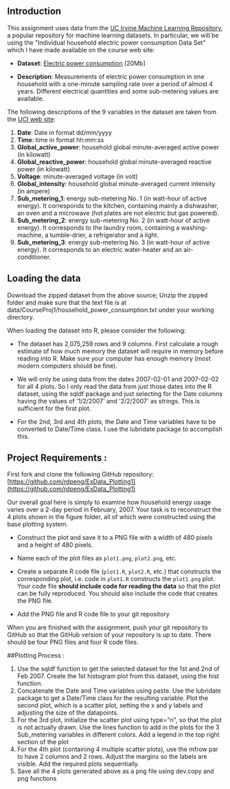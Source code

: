 ## Introduction

This assignment uses data from
the <a href="http://archive.ics.uci.edu/ml/">UC Irvine Machine
Learning Repository</a>, a popular repository for machine learning
datasets. In particular, we will be using the "Individual household
electric power consumption Data Set" which I have made available on
the course web site:


* <b>Dataset</b>: <a href="https://d396qusza40orc.cloudfront.net/exdata%2Fdata%2Fhousehold_power_consumption.zip">Electric power consumption</a> [20Mb]

* <b>Description</b>: Measurements of electric power consumption in
one household with a one-minute sampling rate over a period of almost
4 years. Different electrical quantities and some sub-metering values
are available.


The following descriptions of the 9 variables in the dataset are taken
from
the <a href="https://archive.ics.uci.edu/ml/datasets/Individual+household+electric+power+consumption">UCI
web site</a>:

<ol>
<li><b>Date</b>: Date in format dd/mm/yyyy </li>
<li><b>Time</b>: time in format hh:mm:ss </li>
<li><b>Global_active_power</b>: household global minute-averaged active power (in kilowatt) </li>
<li><b>Global_reactive_power</b>: household global minute-averaged reactive power (in kilowatt) </li>
<li><b>Voltage</b>: minute-averaged voltage (in volt) </li>
<li><b>Global_intensity</b>: household global minute-averaged current intensity (in ampere) </li>
<li><b>Sub_metering_1</b>: energy sub-metering No. 1 (in watt-hour of active energy). It corresponds to the kitchen, containing mainly a dishwasher, an oven and a microwave (hot plates are not electric but gas powered). </li>
<li><b>Sub_metering_2</b>: energy sub-metering No. 2 (in watt-hour of active energy). It corresponds to the laundry room, containing a washing-machine, a tumble-drier, a refrigerator and a light. </li>
<li><b>Sub_metering_3</b>: energy sub-metering No. 3 (in watt-hour of active energy). It corresponds to an electric water-heater and an air-conditioner.</li>
</ol>

## Loading the data
Download the zipped dataset from the above source; Unzip the zipped folder and make sure that the text file is at data/CourseProj1/household_power_consumption.txt under your working directory.

When loading the dataset into R, please consider the following:

* The dataset has 2,075,259 rows and 9 columns. First
calculate a rough estimate of how much memory the dataset will require
in memory before reading into R. Make sure your computer has enough
memory (most modern computers should be fine).

* We will only be using data from the dates 2007-02-01 and 2007-02-02 for all 4 plots. 
So I only read the data from just those dates into the R dataset, using the sqldf package and
just selecting for the Date columns having the values of '1/2/2007' and '2/2/2007' as strings.
This is sufficient for the first plot.

* For the 2nd, 3rd and 4th plots, the Date and Time variables have to be converted to Date/Time class.
I use the lubridate package to accomplish this.

## Project Requirements :
First fork and clone the following GitHub repository:
[https://github.com/rdpeng/ExData_Plotting1](https://github.com/rdpeng/ExData_Plotting1)

Our overall goal here is simply to examine how household energy usage
varies over a 2-day period in February, 2007. Your task is to
reconstruct the 4 plots shown in the figure folder, all of which were constructed
using the base plotting system.

* Construct the plot and save it to a PNG file with a width of 480
pixels and a height of 480 pixels.

* Name each of the plot files as `plot1.png`, `plot2.png`, etc.

* Create a separate R code file (`plot1.R`, `plot2.R`, etc.) that
constructs the corresponding plot, i.e. code in `plot1.R` constructs
the `plot1.png` plot. Your code file **should include code for reading
the data** so that the plot can be fully reproduced. You should also
include the code that creates the PNG file.

* Add the PNG file and R code file to your git repository

When you are finished with the assignment, push your git repository to
GitHub so that the GitHub version of your repository is up to
date. There should be four PNG files and four R code files.

##Plotting Process :
<ol>
<li>Use the sqldf function to get the selected dataset for the 1st and 2nd of Feb 2007. Create the 1st histogram plot from this dataset, using the hist function. </li>
<li>Concatenate the Date and Time variables using paste. Use the lubridate package to get a Date/Time class for the resulting variable. Plot the second plot, which is a scatter plot, setting the x and y labels and adjusting the size of the datapoints.</li>
<li>For the 3rd plot, initialize the scatter plot using type="n", so that the plot is not actually drawn. Use the lines function to add in the plots for the 3 Sub_metering variables in different colors. Add a legend in the top right section of the plot</li>
<li>For the 4th plot (containing 4 multiple scatter plots), use the mfrow par to have 2 columns and 2 rows. Adjust the margins so the labels are visible. Add the required plots sequentially.</li>
<li>Save all the 4 plots generated above as a png file using dev.copy and png functions</li>
</ol>

